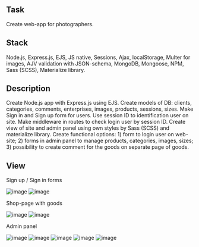 ## Task
Create web-app for photographers.

## Stack
Node.js, Express.js, EJS, JS native, Sessions, Ajax, localStorage, Multer for images, AJV validation with JSON-schema, MongoDB, Mongoose, NPM, Sass (SCSS), Materialize library.

## Description
Create Node.js app with Express.js using EJS.
Create models of DB: clients, categories, comments, enterprises, images, products, sessions, sizes.
Make Sign in and Sign up form for users. Use session ID to identification user on site. Make middleware in routes to check login user by session ID.
Create view of site and admin panel using own styles by Sass (SCSS) and materialize library.
Create functional options:
	1) form to login user on web-site;
	2) forms in admin panel to manage products, categories, images, sizes;
	3) possibility to create comment for the goods on separate page of goods.
  
## View
Sign up / Sign in forms

![image](https://user-images.githubusercontent.com/46706194/147138111-03040238-47db-4937-b4e0-887a9133642c.png)
![image](https://user-images.githubusercontent.com/46706194/147138131-f468fe6a-1523-4de1-b422-5ce537b20e90.png)

Shop-page with goods

![image](https://user-images.githubusercontent.com/46706194/147137634-8fcfe74e-30d5-4061-a4d4-63cbd2294538.png)
![image](https://user-images.githubusercontent.com/46706194/147137837-a74f12a8-6ca2-4b3c-85e0-12780fd13727.png)

Admin panel

![image](https://user-images.githubusercontent.com/46706194/147137910-626531ce-a4fb-4cbd-8aa7-95b9a16f7bc5.png)
![image](https://user-images.githubusercontent.com/46706194/147137930-c3b71154-6211-4b81-b0a3-8c4eb4d109fb.png)
![image](https://user-images.githubusercontent.com/46706194/147137943-78e06ec5-6780-4420-97fe-d0d4ae884c96.png)
![image](https://user-images.githubusercontent.com/46706194/147137995-eca91114-cf2f-45c9-b2b1-47ca9ce01533.png)
![image](https://user-images.githubusercontent.com/46706194/147138009-6e1da0c5-0b04-40ad-890c-00a420574f0c.png)
